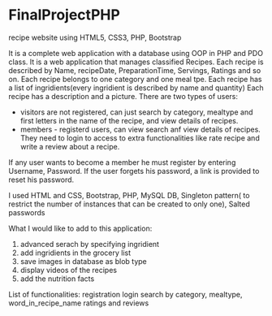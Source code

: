 # FinalProjectPHP
recipe website using HTML5, CSS3, PHP, Bootstrap

It is a complete web application with a database using OOP in PHP and PDO class.
It is a web application that manages classified Recipes.
Each recipe is described by Name, recipeDate, PreparationTime, Servings, Ratings and so on.
Each recipe belongs to one category and one meal tpe. 
Each recipe has a list of ingridients(every ingridient is described by name and quantity)
Each recipe has a description and a picture.
 There are two types of users: 
 - visitors are not registered, can just search by category, mealtype and first letters in the name of the recipe, and view details of recipes.
 - members - registerd users, can view search anf view details of recipes. They need to login to access to extra functionalities like rate recipe and write a review about a recipe.
 
 If any user wants to become a member he must register by entering Username, Password.
 If the user forgets his password, a link is provided to reset his password.
 
 I used HTML and CSS, Bootstrap, PHP, MySQL DB, Singleton pattern( to restrict the number of instances that can be created to only one), Salted passwords
 
 What I would like to add to this application: 
 1. advanced serach by specifying ingridient
 2. add ingridients in the grocery list
 3. save images in database as blob type
 4. display videos of the recipes
 5. add the nutrition facts
 

 List of functionalities:
 registration
 login
 search by category, mealtype, word_in_recipe_name
 ratings and reviews
 
